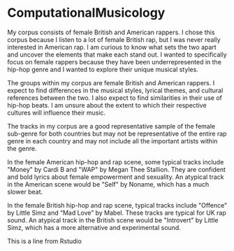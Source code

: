 # ComputationalMusicology

My corpus consists of female British and American rappers. I chose this corpus because I listen to a lot of female British rap, but I was never really interested in American rap. I am curious to know what sets the two apart and uncover the elements that make each stand out. I wanted to specifically focus on female rappers because they have been underrepresented in the hip-hop genre and I wanted to explore their unique musical styles. 

The groups within my corpus are female British and American rappers. I expect to find differences in the musical styles, lyrical themes, and cultural references between the two. I also expect to find similarities in their use of hip-hop beats. I am unsure about the extent to which their respective cultures will influence their music.

The tracks in my corpus are a good representative sample of the female sub-genre for both countries but may not be representative of the entire rap genre in each country and may not include all the important artists within the genre.

In the female American hip-hop and rap scene, some typical tracks include "Money" by Cardi B and "WAP" by Megan Thee Stallion. They are confident and bold lyrics about female empowerment and sexuality. An atypical track in the American scene would be "Self" by Noname, which has a much slower beat.

In the female British hip-hop and rap scene, typical tracks include "Offence" by Little Simz and “Mad Love” by Mabel. These tracks are typical for UK rap sound. An atypical track in the British scene would be "Introvert" by Little Simz, which has a more alternative and experimental sound.

This is a line from Rstudio
